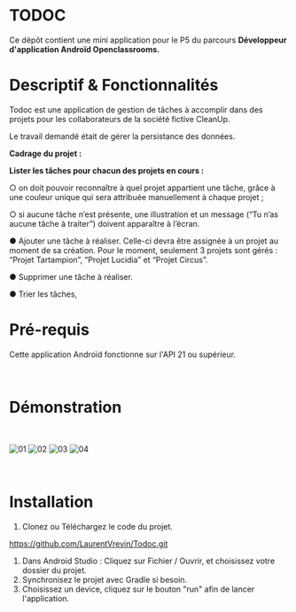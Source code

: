 <h1 dir="auto" id="isPasted">TODOC</h1>
<p dir="auto">Ce d&eacute;p&ocirc;t contient une mini application pour le P5 du parcours<span>&nbsp;</span><strong>D&eacute;veloppeur d'application Andro&iuml;d Openclassrooms.&nbsp;</strong></p>
<h1 dir="auto"><strong>Descriptif &amp; Fonctionnalit&eacute;s</strong></h1>
<p dir="auto">Todoc est une application de gestion de t&acirc;ches &agrave; accomplir dans des projets pour les collaborateurs de la soci&eacute;t&eacute; fictive CleanUp.</p>
<p dir="auto">Le travail demand&eacute; &eacute;tait de g&eacute;rer la persistance des donn&eacute;es.&nbsp;</p>
<p dir="auto"></p>
<p dir="auto"><strong>Cadrage du projet :</strong></p>
<p><strong>Lister les t&acirc;ches pour chacun des projets en cours :</strong></p>
<p>○ on doit pouvoir reconna&icirc;tre &agrave; quel projet appartient une t&acirc;che, gr&acirc;ce &agrave; une couleur unique qui sera attribu&eacute;e manuellement &agrave; chaque projet ;&nbsp;</p>
<p>○ si aucune t&acirc;che n&rsquo;est pr&eacute;sente, une illustration et un message (&ldquo;Tu n&rsquo;as aucune t&acirc;che &agrave; traiter&rdquo;) doivent appara&icirc;tre &agrave; l&rsquo;&eacute;cran.&nbsp;</p>
<p>● Ajouter une t&acirc;che &agrave; r&eacute;aliser. Celle-ci devra &ecirc;tre assign&eacute;e &agrave; un projet au moment de sa cr&eacute;ation. Pour le moment, seulement 3 projets sont g&eacute;r&eacute;s : &ldquo;Projet Tartampion&rdquo;, &ldquo;Projet Lucidia&rdquo; et &ldquo;Projet Circus&rdquo;.&nbsp;</p>
<p>● Supprimer une t&acirc;che &agrave; r&eacute;aliser.&nbsp;</p>
<p>● Trier les t&acirc;ches,</p>
<h1 dir="auto"><strong>Pr&eacute;-requis</strong></h1>
<p dir="auto">Cette application Andro&iuml;d fonctionne sur l'API 21 ou sup&eacute;rieur.</p>
<p dir="auto">&nbsp;</p>
<h1 dir="auto"><strong>D&eacute;monstration</strong></h1>
<p>&nbsp;</p>

![01](https://user-images.githubusercontent.com/94620399/215181146-60b852ab-31be-4633-8397-733a906b7a66.png)
![02](https://user-images.githubusercontent.com/94620399/215181183-49b7ff5e-2c6c-4549-b72b-7dbb7cd859fa.png)
![03](https://user-images.githubusercontent.com/94620399/215181232-24fad1b5-d39b-454d-bc3e-f4d74b45f559.png)
![04](https://user-images.githubusercontent.com/94620399/215181262-f2c8a5d8-c752-4cd2-a379-3b90fd98aaa2.png)

<p>&nbsp;</p>
<h1><strong>Installation</strong></h1>
<ol>
<li style="font-weight: 400;" aria-level="1"><span style="font-weight: 400;">Clonez ou T&eacute;l&eacute;chargez le code du projet.</span></li>
</ol>
<p><a href="https://github.com/LaurentVrevin/Todoc.git"><span style="font-weight: 400;">https://github.com/LaurentVrevin/Todoc.git</span></a></p>
<ol>
<li style="font-weight: 400;" aria-level="1"><span style="font-weight: 400;">Dans Android Studio : Cliquez sur Fichier / Ouvrir, et choisissez votre dossier du projet.</span></li>
<li style="font-weight: 400;" aria-level="1"><span style="font-weight: 400;">Synchronisez le projet avec Gradle si besoin.</span></li>
<li style="font-weight: 400;" aria-level="1"><span style="font-weight: 400;">Choisissez un device, cliquez sur le bouton "run" afin de lancer l'application.</span></li>
</ol>
</body>
</html>

